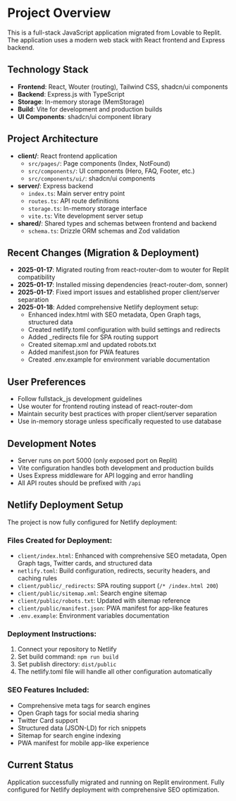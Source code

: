 # Project Overview
This is a full-stack JavaScript application migrated from Lovable to Replit. The application uses a modern web stack with React frontend and Express backend.

## Technology Stack
- **Frontend**: React, Wouter (routing), Tailwind CSS, shadcn/ui components
- **Backend**: Express.js with TypeScript
- **Storage**: In-memory storage (MemStorage)
- **Build**: Vite for development and production builds
- **UI Components**: shadcn/ui component library

## Project Architecture
- **client/**: React frontend application
  - `src/pages/`: Page components (Index, NotFound)
  - `src/components/`: UI components (Hero, FAQ, Footer, etc.)
  - `src/components/ui/`: shadcn/ui components
- **server/**: Express backend
  - `index.ts`: Main server entry point
  - `routes.ts`: API route definitions
  - `storage.ts`: In-memory storage interface
  - `vite.ts`: Vite development server setup
- **shared/**: Shared types and schemas between frontend and backend
  - `schema.ts`: Drizzle ORM schemas and Zod validation

## Recent Changes (Migration & Deployment)
- **2025-01-17**: Migrated routing from react-router-dom to wouter for Replit compatibility
- **2025-01-17**: Installed missing dependencies (react-router-dom, sonner)
- **2025-01-17**: Fixed import issues and established proper client/server separation
- **2025-01-18**: Added comprehensive Netlify deployment setup:
  - Enhanced index.html with SEO metadata, Open Graph tags, structured data
  - Created netlify.toml configuration with build settings and redirects
  - Added _redirects file for SPA routing support
  - Created sitemap.xml and updated robots.txt
  - Added manifest.json for PWA features
  - Created .env.example for environment variable documentation

## User Preferences
- Follow fullstack_js development guidelines
- Use wouter for frontend routing instead of react-router-dom
- Maintain security best practices with proper client/server separation
- Use in-memory storage unless specifically requested to use database

## Development Notes
- Server runs on port 5000 (only exposed port on Replit)
- Vite configuration handles both development and production builds
- Uses Express middleware for API logging and error handling
- All API routes should be prefixed with `/api`

## Netlify Deployment Setup
The project is now fully configured for Netlify deployment:

### Files Created for Deployment:
- `client/index.html`: Enhanced with comprehensive SEO metadata, Open Graph tags, Twitter cards, and structured data
- `netlify.toml`: Build configuration, redirects, security headers, and caching rules
- `client/public/_redirects`: SPA routing support (`/* /index.html 200`)
- `client/public/sitemap.xml`: Search engine sitemap
- `client/public/robots.txt`: Updated with sitemap reference
- `client/public/manifest.json`: PWA manifest for app-like features
- `.env.example`: Environment variables documentation

### Deployment Instructions:
1. Connect your repository to Netlify
2. Set build command: `npm run build`
3. Set publish directory: `dist/public`
4. The netlify.toml file will handle all other configuration automatically

### SEO Features Included:
- Comprehensive meta tags for search engines
- Open Graph tags for social media sharing
- Twitter Card support
- Structured data (JSON-LD) for rich snippets
- Sitemap for search engine indexing
- PWA manifest for mobile app-like experience

## Current Status
Application successfully migrated and running on Replit environment. Fully configured for Netlify deployment with comprehensive SEO optimization.